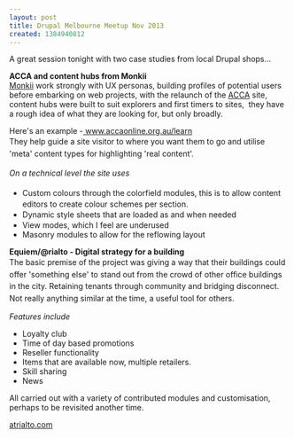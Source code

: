 ```yaml
---
layout: post
title: Drupal Melbourne Meetup Nov 2013
created: 1384940812
---
```

<p>A great session tonight with two case studies from local Drupal shops&hellip;</p><p><strong>ACCA and content hubs from Monkii</strong><br /><span><a href="https://www.monkii.com.au" target="_blank">Monkii</a> work strongly with UX personas, building profiles of potential users before embarking on web projects, with the relaunch of the <a href="https://www.accaonline.org.au/" target="_blank">ACCA</a> site, content hubs were built to suit</span><span>&nbsp;explorers and first timers to sites,&nbsp; they have a rough idea of what they are looking for, but only broadly.</span></p><p>Here&#39;s an example -<a href="http://www.accaonline.org.au/learn" target="_blank"> www.accaonline.org.au/learn</a><br /><span style="line-height: 1.538em;">They help guide a site visitor to where you want them to go and utilise &#39;m</span><span style="line-height: 1.538em;">eta&#39; content types for highlighting &#39;real content&#39;.</span></p><p><em><span style="line-height: 1.538em;">On a technical level the site uses</span></em></p><ul><li><span style="line-height: 1.538em;">Custom colours through the colorfield modules, this is to allow content editors to create colour schemes per section.</span></li><li><span style="line-height: 1.538em;">Dynamic style sheets that are loaded as and when needed</span></li><li>View modes, which I feel are underused</li><li>Masonry modules to allow for the reflowing layout</li></ul><p><strong>Equiem/@rialto - Digital strategy for a building</strong><br /><span style="line-height: 1.538em;">The basic premise of the project was giving a way that their buildings could offer &#39;something else&#39; to stand out from the crowd of other office buildings in the city. Retaining tenants through community and bridging disconnect. Not really anything similar at the time, a useful tool for others.</span></p><p><em>Features include</em></p><ul><li>Loyalty club</li><li>Time of day based promotions</li><li>Reseller functionality</li><li>Items that are available now, multiple retailers.</li><li>Skill sharing</li><li>News</li></ul><p>All carried out with a variety of contributed modules and customisation, perhaps to be revisited another time.</p><p><a href="https://atrialto.com/" target="_blank">atrialto.com</a><br />&nbsp;</p>
